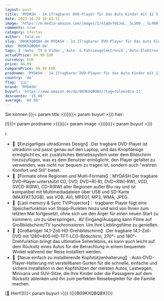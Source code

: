 ```yaml
---
layout: post
title: 'MYDASH - 14.1Tragbarer DVD-Player für das Auto Kinder mit 12 5 großem HD-Drehbildschirm  exklusives Tastendesign  Auto-Kopfstützenhalterung im Lieferumfang enthalten  Sync-TV-Projektorfunktion USB/SD-Anschluss'
date: 2023-10-20 10:43:51
image: 'https://m.media-amazon.com/images/I/41qQn76EJeL._SL500_._SL400_.jpg'
comments: true
category: ofertas
author: 'tole.es'
slug: 'B09KXQBQBX-de MYDASH - 14.1Tragbarer DVD-Player für das Auto Kinder mit...'
sku: 'B09KXQBQBX-de'
tags: [ 'Auto  TV & Video','Auto- & Fahrzeugelektronik','Auto-Elektronik','Elektronik & Foto','Videogeräte für Kopfstützen','mydash','🇩🇪', ]
actualPrice: 84.99 EUR
currency: EUR
price: 84.99
comparePrice: 99.99 EUR
prodname: 'MYDASH - 14.1Tragbarer DVD-Player für das Auto Kinder mit 12 5 großem HD-Drehbildschirm  exklusives Tastendesign  Auto-Kopfstützenhalterung im Lieferumfang enthalten  Sync-TV-Projektorfunktion USB/SD-Anschluss'
country: 'de'
flag: '🇩🇪'
brand: 'MYDASH'
buyurl: 'https://www.amazon.de/dp/B09KXQBQBX/?tag=tolees0ca-21'
descuento: '15.00'
average: '84.99'
---
```


Sie können [{{< param title >}}]({{< param buyurl >}}) hier:

[![{{< param prodname >}}]({{< param image >}})]({{< param buyurl >}})

ℹ️:

- 💖【Einzigartiges ultradünnes Design】:Der tragbare DVD-Player ist ultradünn und passt genau auf den Laptop, und das Knopfdesign ermöglicht es, ein zusätzliches Betriebssystem unter dem Bildschirm hinzuzufügen, was es dem Benutzer ermöglicht, den Player gefaltet zu verwenden, was nicht nur bequem zu tragen ist, sondern auch "wahren Komfort und Stil" bietet.
- 💖【Formate ohne Regionen und Multi-Formate】：MYDASH Der tragbare DVD-Player unterstützt CD, DVD, DVD+R(-R), DVD+RW(-RW), VCD, SVCD-R(RW), CD-R(RW) aller Regionen außer Blu-ray und ist kompatibel mit Multimediadateien über USB und SD-Karte (MAXFAT32GB), wie VOB, AVI, MPEG1, MP3, WMA, JPEG.
- 💖【Last memory & Sync TV/Projector】： tragbarer Player fügt eine Speicherfunktion von Stopp-Punkten hinzu und wird von Ihnen zum letzten Mal fortgesetzt, ohne sich um den Ärger für einen neuen Start zu kümmern, um zu überspringen，AV Eingang/Ausgang kann Filme auf Großbildschirm/TV synchronisieren. Um Ihre Lieblingsfilme zu genießen.
- 💖【Großartiger 14,1-Zoll-HD-Drehbildschirm】:Der tragbare 14,1-Zoll-DVD mit 1280*800-HD-TFT-LCD-Bildschirm, 270°- und 180°-Drehfunktion bringt das ultimative Seherlebnis, es kann auch leicht auf dem Rücksitz eines Autos für die Betrachtung in einem bequemen Winkel während der Reise installiert werden.
- 💖【Neue einfach zu installierende Kopfstützenhalterung】: Auto-DVD-Player-Halterung mit verstellbaren Gurten für die schnelle, einfache und sichere Installation in den Kopfstützen der meisten Autos, Lastwagen, Minivans und SUV-Sitze, die Ihre Kinder oder die Passagiere auf dem Rücksitz ablenken und ihn zum perfekten Reisebegleiter für die Familie machen.

[🛒 Hier!!]({{< param buyurl >}})
{{<world>}}B09KXQBQBX{{</world>}}
